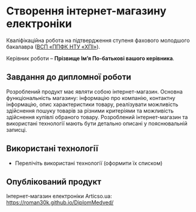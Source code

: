 # Створення інтернет-магазину електроніки 

Кваліфікаційна робота на підтвердження ступеня фахового молодшого бакалавра ([ВСП «ППФК НТУ «ХПІ»](http://polytechnic.poltava.ua)). 

Керівник роботи – **Прізвище Ім’я По-батькові вашого керівника**.

## Завдання до дипломної роботи

Розроблений продукт має являти собою інтернет-магазин. Основна функціональність магазину: інформацію про компанію, контактну інформацію, опис характеристики товару, реалізувати можливість здійснення пошуку товарів за різними критеріями та можливість здійснення купівлі обраного товару. Розроблений інтернет-магазин та використані технології мають бути детально описані у пояснювальній записці.
## Використані технології

* Перелічіть використані технології (оформити їх списком)

## Опублікований продукт

Інтернет-магазин електроніки Articso.ua: https://roman30k.github.io/DiplomMedved/
